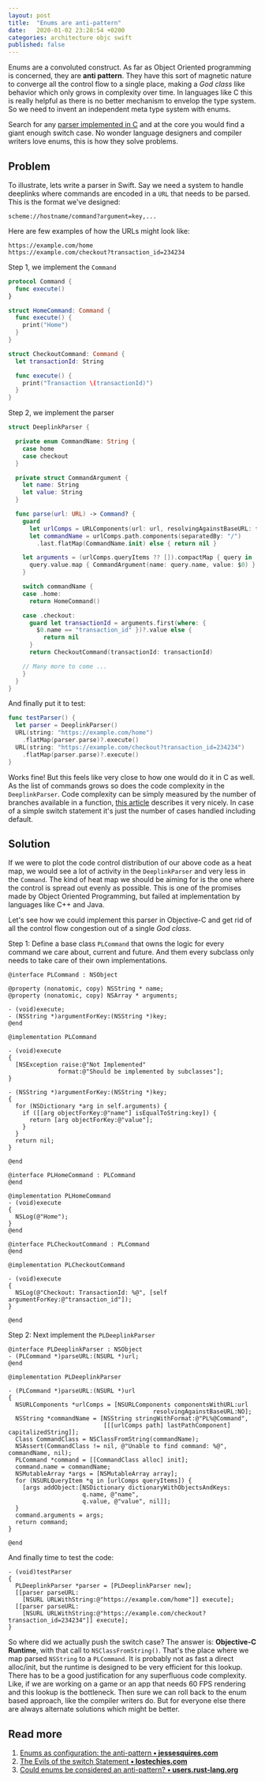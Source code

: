 ```yaml
---
layout: post
title:  "Enums are anti-pattern"
date:   2020-01-02 23:28:54 +0200
categories: architecture objc swift
published: false
---
```


Enums are a convoluted construct. As far as Object Oriented programming is concerned, they are **anti pattern**. They have this sort of magnetic nature to converge all the control flow to a single place, making a *God class* like behavior which only grows in complexity over time. In languages like C this is really helpful as there is no better mechanism to envelop the type system. So we need to invent an independent meta type system with enums. 

Search for any [parser implemented in C](https://github.com/google/gumbo-parser/blob/master/src/parser.c#L579) and at the core you would find a giant enough switch case. No wonder language designers and compiler writers love enums, this is how they solve problems.

## Problem

To illustrate, lets write a parser in Swift. Say we need a system to handle deeplinks where commands are encoded in a `URL` that needs to be parsed. This is the format we've designed:

```
scheme://hostname/command?argument=key,...
```

Here are few examples of how the URLs might look like:

```
https://example.com/home
https://example.com/checkout?transaction_id=234234
```

Step 1, we implement the `Command`

```swift
protocol Command {
  func execute()
}

struct HomeCommand: Command {
  func execute() {
    print("Home")
  }
}

struct CheckoutCommand: Command {
  let transactionId: String

  func execute() {
    print("Transaction \(transactionId)")
  }
}
```

Step 2, we implement the parser

```swift
struct DeeplinkParser {

  private enum CommandName: String {
    case home
    case checkout
  }

  private struct CommandArgument {
    let name: String
    let value: String
  }

  func parse(url: URL) -> Command? {
    guard
      let urlComps = URLComponents(url: url, resolvingAgainstBaseURL: false),
      let commandName = urlComps.path.components(separatedBy: "/")
        .last.flatMap(CommandName.init) else { return nil }

    let arguments = (urlComps.queryItems ?? []).compactMap { query in
      query.value.map { CommandArgument(name: query.name, value: $0) }
    }

    switch commandName {
    case .home:
      return HomeCommand()

    case .checkout:
      guard let transactionId = arguments.first(where: {
        $0.name == "transaction_id" })?.value else {
          return nil
      }
      return CheckoutCommand(transactionId: transactionId)

    // Many more to come ...
    }
  }
}
```

And finally put it to test:
```swift
func testParser() {
  let parser = DeeplinkParser()
  URL(string: "https://example.com/home")
    .flatMap(parser.parse)?.execute()
  URL(string: "https://example.com/checkout?transaction_id=234234")
    .flatMap(parser.parse)?.execute()
}
```

Works fine! But this feels like very close to how one would do it in C as well. As the list of commands grows so does the code complexity in the `DeeplinkParser`. Code complexity can be simply measured by the number of branches available in a function, [this article](https://blog.codacy.com/an-in-depth-explanation-of-code-complexity/) describes it very nicely. In case of a simple switch statement it's just the number of cases handled including default.

## Solution

If we were to plot the code control distribution of our above code as a heat map, we would see a lot of activity in the `DeeplinkParser` and very less in the `Command`. The kind of heat map we should be aiming for is the one where the control is spread out evenly as possible. This is one of the promises made by Object Oriented Programming, but failed at implementation by languages like C++ and Java.

Let's see how we could implement this parser in Objective-C and get rid of all the control flow congestion out of a single *God class*.

Step 1: Define a base class `PLCommand` that owns the logic for every command we care about, current and future. And them every subclass only needs to take care of their own implementations.

```objc
@interface PLCommand : NSObject

@property (nonatomic, copy) NSString * name;
@property (nonatomic, copy) NSArray * arguments;

- (void)execute;
- (NSString *)argumentForKey:(NSString *)key;
@end

@implementation PLCommand

- (void)execute
{
  [NSException raise:@"Not Implemented"
              format:@"Should be implemented by subclasses"];
}

- (NSString *)argumentForKey:(NSString *)key;
{
  for (NSDictionary *arg in self.arguments) {
    if ([[arg objectForKey:@"name"] isEqualToString:key]) {
      return [arg objectForKey:@"value"];
    }
  }
  return nil;
}

@end
```

```objc 
@interface PLHomeCommand : PLCommand
@end

@implementation PLHomeCommand
- (void)execute 
{
  NSLog(@"Home");
}
@end
```

```objc 
@interface PLCheckoutCommand : PLCommand
@end

@implementation PLCheckoutCommand

- (void)execute 
{
  NSLog(@"Checkout: TransactionId: %@", [self argumentForKey:@"transaction_id"]);
}

@end
```

Step 2: Next implement the `PLDeeplinkParser`

```objc
@interface PLDeeplinkParser : NSObject
- (PLCommand *)parseURL:(NSURL *)url;
@end

@implementation PLDeeplinkParser

- (PLCommand *)parseURL:(NSURL *)url
{
  NSURLComponents *urlComps = [NSURLComponents componentsWithURL:url
                                         resolvingAgainstBaseURL:NO];
  NSString *commandName = [NSString stringWithFormat:@"PL%@Command",
                           [[[urlComps path] lastPathComponent] capitalizedString]];
  Class CommandClass = NSClassFromString(commandName);
  NSAssert(CommandClass != nil, @"Unable to find command: %@", commandName, nil);
  PLCommand *command = [[CommandClass alloc] init];
  command.name = commandName;
  NSMutableArray *args = [NSMutableArray array];
  for (NSURLQueryItem *q in [urlComps queryItems]) {
    [args addObject:[NSDictionary dictionaryWithObjectsAndKeys:
                     q.name, @"name",
                     q.value, @"value", nil]];
  }
  command.arguments = args;
  return command;
}

@end
```

And finally time to test the code:

```objc
- (void)testParser
{
  PLDeeplinkParser *parser = [PLDeeplinkParser new];
  [[parser parseURL:
    [NSURL URLWithString:@"https://example.com/home"]] execute];
  [[parser parseURL:
    [NSURL URLWithString:@"https://example.com/checkout?transaction_id=234234"]] execute];
}
```

So where did we actually push the switch case? The answer is: **Objective-C Runtime**, with that call to `NSClassFromString()`. That's the place where we map parsed `NSString` to a `PLCommand`. It is probably not as fast a direct alloc/init, but the runtime is designed to be very efficient for this lookup. There has to be a good justification for any superfluous code complexity. Like, if we are working on a game or an app that needs 60 FPS rendering and this lookup is the bottleneck. Then sure we can roll back to the enum based approach, like the compiler writers do. But for everyone else there are always alternate solutions which might be better.

## Read more

1. [Enums as configuration: the anti-pattern **• jessesquires.com**](https://www.jessesquires.com/blog/enums-as-configs/)
2. [The Evils of the switch Statement **• lostechies.com**](https://lostechies.com/johnteague/2013/03/03/polymorphism-part-2-refactoring-to-polymorphic-behavior/)
3. [Could enums be considered an anti-pattern? **• users.rust-lang.org**](https://users.rust-lang.org/t/could-enums-be-considered-an-anti-pattern/10068)
